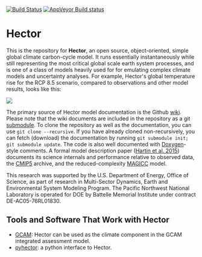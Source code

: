 [![Build Status](https://travis-ci.org/JGCRI/hector.svg?branch=master)](https://travis-ci.org/JGCRI/hector) [![AppVeyor Build status](https://ci.appveyor.com/api/projects/status/4ld4ay2gyg2s8w6w?svg=true)](https://ci.appveyor.com/project/ashiklom/hector)

Hector
======

This is the repository for **Hector**, an open source, object-oriented, simple global climate carbon-cycle model. It  runs essentially instantaneously while still representing the most critical global scale earth system processes, and is one of a class of models heavily used for for emulating complex climate models and uncertainty analyses. For example, Hector's global temperature rise for the RCP 8.5 scenario, compared to observations and other model results, looks like this:

![](https://github.com/JGCRI/hector/wiki/rcp85.png)

The primary source of Hector model documentation is the Github [wiki](https://github.com/JGCRI/hector/wiki). Please note that the wiki documents are included in the repository as a git [submodule](https://git-scm.com/book/en/v2/Git-Tools-Submodules). To clone the repository as well as the documentation, you can use `git clone --recursive`. If you have already cloned non-recursively, you can fetch (download) the documentation by running `git submodule init; git submodule update`. The code is also well documented with [Doxygen](http://doxygen.org)-style comments. A formal model description paper ([Hartin et al. 2015](http://www.geosci-model-dev.net/8/939/2015/gmd-8-939-2015.html)) documents its science internals and performance relative to observed data, the [CMIP5](http://cmip-pcmdi.llnl.gov/cmip5/) archive, and the reduced-complexity [MAGICC](http://www.magicc.org) model.

This research was supported by the U.S. Department of Energy, Office of Science, as part of research in Multi-Sector Dynamics, Earth and Environmental System Modeling Program. The Pacific Northwest National Laboratory is operated for DOE by Battelle Memorial Institute under contract DE-AC05-76RL01830.

## Tools and Software That Work with Hector

* [GCAM](https://github.com/JGCRI/gcam-core): Hector can be used as
  the climate component in the GCAM integrated assessment model.  
* [pyhector](https://github.com/openclimatedata/pyhector): a python
  interface to Hector.  
  
  
